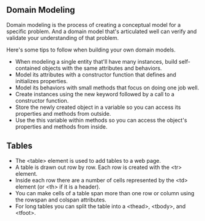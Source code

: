 ## Domain Modeling
Domain modeling is the process of creating a conceptual model for a specific problem. And a domain model that's articulated well can verify and validate your understanding of that problem.

Here's some tips to follow when building your own domain models.

* When modeling a single entity that'll have many instances, build self-contained objects with the same attributes and behaviors.
* Model its attributes with a constructor function that defines and initializes properties.
* Model its behaviors with small methods that focus on doing one job well.
* Create instances using the new keyword followed by a call to a constructor function.
* Store the newly created object in a variable so you can access its properties and methods from outside.
* Use the this variable within methods so you can access the object's properties and methods from inside.

## Tables
* The \<table\> element is used to add tables to a web
page.
* A table is drawn out row by row. Each row is created
with the \<tr\> element.
* Inside each row there are a number of cells
represented by the \<td\> element (or \<th\> if it is a
header).
* You can make cells of a table span more than one row
or column using the rowspan and colspan attributes.
* For long tables you can split the table into a \<thead\>,
\<tbody\>, and \<tfoot\>.
